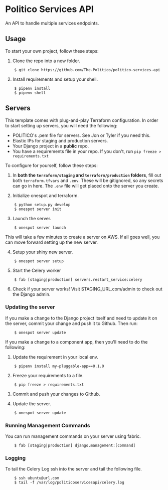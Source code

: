 # Politico Services API

An API to handle multiple services endpoints.

## Usage

To start your own project, follow these steps:

1. Clone the repo into a new folder.

```
    $ git clone https://github.com/The-Politico/politico-services-api
```

2. Install requirements and setup your shell.

```
    $ pipenv install
    $ pipenv shell
```

## Servers

This template comes with plug-and-play Terraform configuration. In order to start setting up servers, you will need the following:

- POLITICO's .pem file for servers. See Jon or Tyler if you need this.
- Elastic IPs for staging and production servers.
- Your Django project in a **public** repo.
- You have a requirements file in your repo. If you don't, run `pip freeze > requirements.txt`

To configure for yourself, follow these steps:

1. In **both the `terraform/staging` and `terraform/production` folders**, fill out both `terraform.tfvars` and `.env`. These will be gitignored, so any secrets can go in here. The `.env` file will get placed onto the server you create.

2. Initialize onespot and terraform.

```
    $ python setup.py develop
    $ onespot server init
```

3. Launch the server.

```
    $ onespot server launch
```

This will take a few minutes to create a server on AWS. If all goes well, you can move forward setting up the new server.

4. Setup your shiny new server.

```
    $ onespot server setup
```

5. Start the Celery worker

```
    $ fab [staging|production] servers.restart_service:celery
```

6. Check if your server works! Visit STAGING_URL.com/admin to check out the Django admin.

### Updating the server

If you make a change to the Django project itself and need to update it on the server, commit your change and push it to Github. Then run:

```
    $ onespot server update
```

If you make a change to a component app, then you'll need to do the following:

1. Update the requirement in your local env.

```
    $ pipenv install my-pluggable-app==0.1.0
```

2. Freeze your requirements to a file.

```
    $ pip freeze > requirements.txt
```

3. Commit and push your changes to Github.

4. Update the server.

```
    $ onespot server update
```

### Running Management Commands

You can run management commands on your server using fabric.

```
    $ fab [staging|production] django.management:[command]
```

### Logging

To tail the Celery Log ssh into the server and tail the following file.
```
    $ ssh ubuntu@url.com
    $ tail -f /var/log/politicoservicesapi/celery.log
```
